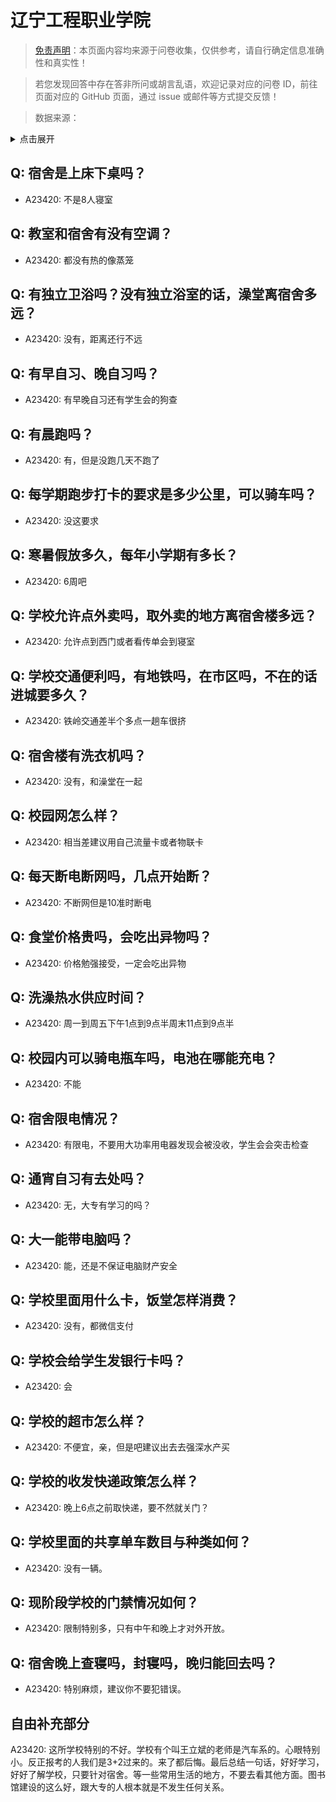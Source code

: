 # 辽宁工程职业学院

> [免责声明](https://colleges.chat/#_3)：本页面内容均来源于问卷收集，仅供参考，请自行确定信息准确性和真实性！

> 若您发现回答中存在答非所问或胡言乱语，欢迎记录对应的问卷 ID，前往页面对应的 GitHub 页面，通过 issue 或邮件等方式提交反馈！

> 数据来源：

<details><summary>点击展开</summary>
<ul>
<li>A23420: 匿名 (2024 年 06 月)</li>
</ul>
</details>

## Q: 宿舍是上床下桌吗？

- A23420: 不是8人寝室

## Q: 教室和宿舍有没有空调？

- A23420: 都没有热的像蒸笼

## Q: 有独立卫浴吗？没有独立浴室的话，澡堂离宿舍多远？

- A23420: 没有，距离还行不远

## Q: 有早自习、晚自习吗？

- A23420: 有早晚自习还有学生会的狗查

## Q: 有晨跑吗？

- A23420: 有，但是没跑几天不跑了

## Q: 每学期跑步打卡的要求是多少公里，可以骑车吗？

- A23420: 没这要求

## Q: 寒暑假放多久，每年小学期有多长？

- A23420: 6周吧

## Q: 学校允许点外卖吗，取外卖的地方离宿舍楼多远？

- A23420: 允许点到西门或者看传单会到寝室

## Q: 学校交通便利吗，有地铁吗，在市区吗，不在的话进城要多久？

- A23420: 铁岭交通差半个多点一趟车很挤

## Q: 宿舍楼有洗衣机吗？

- A23420: 没有，和澡堂在一起

## Q: 校园网怎么样？

- A23420: 相当差建议用自己流量卡或者物联卡

## Q: 每天断电断网吗，几点开始断？

- A23420: 不断网但是10准时断电

## Q: 食堂价格贵吗，会吃出异物吗？

- A23420: 价格勉强接受，一定会吃出异物

## Q: 洗澡热水供应时间？

- A23420: 周一到周五下午1点到9点半周末11点到9点半

## Q: 校园内可以骑电瓶车吗，电池在哪能充电？

- A23420: 不能

## Q: 宿舍限电情况？

- A23420: 有限电，不要用大功率用电器发现会被没收，学生会会突击检查

## Q: 通宵自习有去处吗？

- A23420: 无，大专有学习的吗？

## Q: 大一能带电脑吗？

- A23420: 能，还是不保证电脑财产安全

## Q: 学校里面用什么卡，饭堂怎样消费？

- A23420: 没有，都微信支付

## Q: 学校会给学生发银行卡吗？

- A23420: 会

## Q: 学校的超市怎么样？

- A23420: 不便宜，亲，但是吧建议出去去强深水产买

## Q: 学校的收发快递政策怎么样？

- A23420: 晚上6点之前取快递，要不然就关门？

## Q: 学校里面的共享单车数目与种类如何？

- A23420: 没有一辆。

## Q: 现阶段学校的门禁情况如何？

- A23420: 限制特别多，只有中午和晚上才对外开放。

## Q: 宿舍晚上查寝吗，封寝吗，晚归能回去吗？

- A23420: 特别麻烦，建议你不要犯错误。

## 自由补充部分

A23420: 这所学校特别的不好。学校有个叫王立斌的老师是汽车系的。心眼特别小。反正报考的人我们是3+2过来的。来了都后悔。最后总结一句话，好好学习，好好了解学校，只要针对宿舍。等一些常用生活的地方，不要去看其他方面。图书馆建设的这么好，跟大专的人根本就是不发生任何关系。